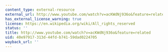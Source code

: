 ```yaml
---
content_type: external-resource
external_url: http://www.youtube.com/watch?v=acKWdNj936o&feature=related
has_external_license_warning: true
license: https://en.wikipedia.org/wiki/All_rights_reserved
status: ''
title: http://www.youtube.com/watch?v=acKWdNj936o&feature=related
uid: 40e97917-313d-44fd-b741-59dad0224705
wayback_url: ''
---
```

